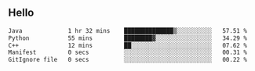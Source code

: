 ## Hello
<!--START_SECTION:waka-->

```txt
Java             1 hr 32 mins    ██████████████▒░░░░░░░░░░   57.51 %
Python           55 mins         ████████▓░░░░░░░░░░░░░░░░   34.29 %
C++              12 mins         ██░░░░░░░░░░░░░░░░░░░░░░░   07.62 %
Manifest         0 secs          ░░░░░░░░░░░░░░░░░░░░░░░░░   00.31 %
GitIgnore file   0 secs          ░░░░░░░░░░░░░░░░░░░░░░░░░   00.22 %
```

<!--END_SECTION:waka-->
